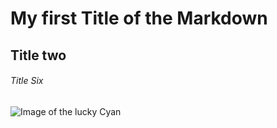 # My first Title of the Markdown
## Title two
###### Title Six

![Image of the lucky Cyan](https://pin.it/3F6JBL6xY)

